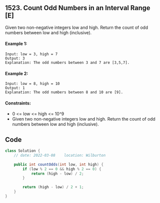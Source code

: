 ## 1523. Count Odd Numbers in an Interval Range [E]
Given two non-negative integers low and high. Return the count of odd numbers between low and high (inclusive).

#### Example 1:
```
Input: low = 3, high = 7
Output: 3
Explanation: The odd numbers between 3 and 7 are [3,5,7].
```
#### Example 2:
```
Input: low = 8, high = 10
Output: 1
Explanation: The odd numbers between 8 and 10 are [9].
```

#### Constraints:

- 0 <= low <= high <= 10^9
- Given two non-negative integers low and high. Return the count of odd numbers between low and high (inclusive).

##  Code
```java
class Solution {
    // date: 2022-03-08    location: Wilburton
    
    public int countOdds(int low, int high) {
        if (low % 2 == 0 && high % 2 == 0) {
            return (high - low) / 2;
        }
        
        return (high - low) / 2 + 1;
    }
}
```
